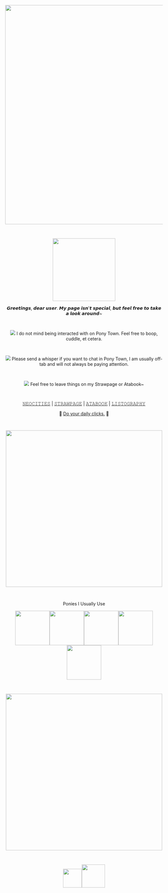 <p align="center">
<img src="https://64.media.tumblr.com/63949ea4dc5a9bc420a72f6c383a66d1/c54703c9734fdba6-04/s1280x1920/8d37ae0f18dfc20481f88b419bc0390ce01e9845.png" width="700px" class="center"/>
</p>
<br>
<p align="center">
<img src="http://i748.photobucket.com/albums/xx122/luuuh/divisorias/barinhas47.gif" width="200px" class="center"/>
</p>
<p align="center">
𝙂𝙧𝙚𝙚𝙩𝙞𝙣𝙜𝙨, 𝙙𝙚𝙖𝙧 𝙪𝙨𝙚𝙧. 𝙈𝙮 𝙥𝙖𝙜𝙚 𝙞𝙨𝙣'𝙩 𝙨𝙥𝙚𝙘𝙞𝙖𝙡, 𝙗𝙪𝙩 𝙛𝙚𝙚𝙡 𝙛𝙧𝙚𝙚 𝙩𝙤 𝙩𝙖𝙠𝙚 𝙖 𝙡𝙤𝙤𝙠 𝙖𝙧𝙤𝙪𝙣𝙙~
</p>
<br>
<p align="center">
<img src="https://i.imgur.com/dgd9Xvy.gif"/> I do not mind being interacted with on Pony Town. Feel free to boop, cuddle, et cetera.
</p>
<br>
<p align="center">
<img src="https://i.imgur.com/dgd9Xvy.gif"/> Please send a whisper if you want to chat in Pony Town, I am usually off-tab and will not always be paying attention.
</p>
<br>
<p align="center">
<img src="https://i.imgur.com/dgd9Xvy.gif"/> Feel free to leave things on my Strawpage or Atabook~
</p>
<br>
<p align="center">
<a href="https://akaalogic.neocities.org" target="content">𝙽𝙴𝙾𝙲𝙸𝚃𝙸𝙴𝚂</a> | <a href="https://akaalogic.straw.page" target="content">𝚂𝚃𝚁𝙰𝚆𝙿𝙰𝙶𝙴</a> | <a href="https://akalogic.atabook.org" target="content">𝙰𝚃𝙰𝙱𝙾𝙾𝙺</a> | <a href="https://listography.com/akaalogic?m=6404158689" target="content">𝙻𝙸𝚂𝚃𝙾𝙶𝚁𝙰𝙿𝙷𝚈</a>
</p>
<p align="center">
🍉 <a href="https://arab.org/click-to-help/palestine/" target="content">Do your daily clicks.</a> 🍉
</p>
<br>
<p align="center">
<img src="https://64.media.tumblr.com/c8bcd984ea0c92dbeeef7e9802cd14f8/a0ad4fdb1ec6b1ac-e0/s500x750/cef952228fef1a6c245d1f18d25a25247925bd04.gifv" width="500px" class="center"/>
</p>
<br>
<p align="center">
<bold>Ponies I Usually Use</bold>
</p>
<p align="center">
<img src="https://i.imgur.com/rIUXQ6x.gif" width="110px" class="center"/><img src="https://i.imgur.com/eYj0a7P.gif" width="110px" class="center"/><img src="https://i.imgur.com/5ptIaJp.gif" width="110px" class="center"/><img src="https://i.imgur.com/DBwC4bx.gif" width="110px" class="center"/><img src="https://i.imgur.com/ss0XC2o.gif" width="110px" class="center"/>
</p>
<br>
<p align="center">
<img src="https://64.media.tumblr.com/c8bcd984ea0c92dbeeef7e9802cd14f8/a0ad4fdb1ec6b1ac-e0/s500x750/cef952228fef1a6c245d1f18d25a25247925bd04.gifv" width="500px" class="center"/>
</p>
<br>
<p align="center">
<img src="https://media.tenor.com/R1SS54Cemj8AAAAi/library-of-ruina-project-moon.gif" width="60px"/><img src="https://media.tenor.com/cWl9gFZAkgwAAAAi/library-of-ruina-project-moon.gif" width="74px"/>
</p>
